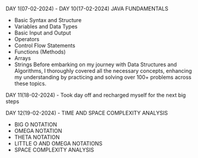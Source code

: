 

DAY 1(07-02-2024) - DAY 10(17-02-2024) JAVA FUNDAMENTALS

- Basic Syntax and Structure
- Variables and Data Types
- Basic Input and Output
- Operators
- Control Flow Statements
- Functions (Methods)
- Arrays
- Strings
Before embarking on my journey with Data Structures and Algorithms, I thoroughly covered all the necessary concepts, 
enhancing my understanding by practicing and solving over 100+ problems across these topics.

DAY 11(18-02-2024) - Took day off and recharged myself for the next big steps

DAY 12(19-02-2024) - TIME AND SPACE COMPLEXITY ANALYSIS
- BIG O NOTATION
- OMEGA NOTATION
- THETA NOTATION
- LITTLE O AND OMEGA NOTATIONS
- SPACE COMPLEXITY ANALYSIS
